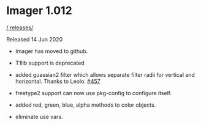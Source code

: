 # Imager 1.012

[ / ](..) [releases/](./)

Released 14 Jun 2020

- Imager has moved to github.

- T1lib support is deprecated

- added guassian2 filter which allows separate filter radii for vertical and horizontal. Thanks to Leolo. [#457](https://github.com/tonycoz/imager/issues/457)

- freetype2 support can now use pkg-config to configure itself.

- added red, green, blue, alpha methods to color objects.

- eliminate use vars.